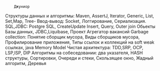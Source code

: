         Джуниор
Структуры данных и алгоритмы: Maven, AssertJ, Iterator,
Generic, List, Set,Map, Tree-
Ввод-вывод: Socket, Логгирование, Сериализация.
SQL,JDBC: Postgre SQL, CreateUpdate Insert, Query, Outer join
Обьекты Базы данных, JDBC,Liquibase, Проект Агрегатор вакансий
Garbage collection: Понятие сборщик мусора, Виды сборщиков мусора,
Профилирование приложения, Типы ссылок и коллекций на soft weak
ссылках, java Memory Model
Чистая архитектура: TDD,SRP, OCP, LSP,ISP, DIP
Алгоритмы на собеседовании: два указателя, HASH структуры,
Сортировки, Очереди и стеки, Скользящее окно, Жадный алгоритм,
Деревья
